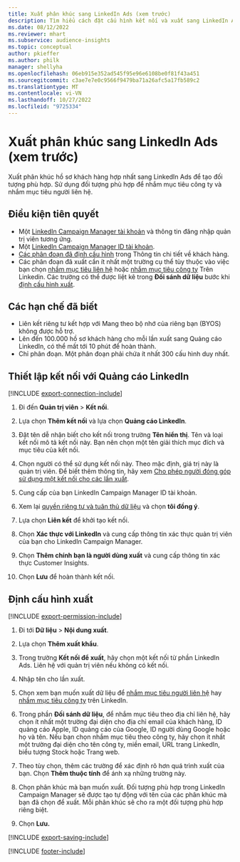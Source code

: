 ```yaml
---
title: Xuất phân khúc sang LinkedIn Ads (xem trước)
description: Tìm hiểu cách đặt cấu hình kết nối và xuất sang LinkedIn Ads.
ms.date: 08/12/2022
ms.reviewer: mhart
ms.subservice: audience-insights
ms.topic: conceptual
author: pkieffer
ms.author: philk
manager: shellyha
ms.openlocfilehash: 06eb915e352ad545f95e96e6108be0f81f43a451
ms.sourcegitcommit: c3ae7e7e0c9566f9479ba71a26afc5a17fb589c2
ms.translationtype: MT
ms.contentlocale: vi-VN
ms.lasthandoff: 10/27/2022
ms.locfileid: "9725334"
---
```

# <a name="export-segments-to-linkedin-ads-preview"></a>Xuất phân khúc sang LinkedIn Ads (xem trước)

Xuất phân khúc hồ sơ khách hàng hợp nhất sang LinkedIn Ads để tạo đối tượng phù hợp. Sử dụng đối tượng phù hợp để nhắm mục tiêu công ty và nhắm mục tiêu người liên hệ.

## <a name="prerequisites"></a>Điều kiện tiên quyết

- Một [LinkedIn Campaign Manager tài khoản](https://business.linkedin.com/marketing-solutions/ads) và thông tin đăng nhập quản trị viên tương ứng.
- Một [LinkedIn Campaign Manager ID tài khoản](https://www.linkedin.com/help/lms/answer/a424270).
- [Các phân đoạn đã định cấu hình](segments.md) trong Thông tin chi tiết về khách hàng.
- Các phân đoạn đã xuất cần ít nhất một trường cụ thể tùy thuộc vào việc bạn chọn [nhắm mục tiêu liên hệ](https://business.linkedin.com/marketing-solutions/ad-targeting/contact-targeting) hoặc [nhắm mục tiêu công ty](https://business.linkedin.com/marketing-solutions/ad-targeting/account-targeting) Trên Linkedin. Các trường có thể được liệt kê trong **Đối sánh dữ liệu** bước khi [định cấu hình xuất](#configure-an-export).

## <a name="known-limitations"></a>Các hạn chế đã biết

- Liên kết riêng tư kết hợp với Mang theo bộ nhớ của riêng bạn (BYOS) không được hỗ trợ.
- Lên đến 100.000 hồ sơ khách hàng cho mỗi lần xuất sang Quảng cáo LinkedIn, có thể mất tới 10 phút để hoàn thành.
- Chỉ phân đoạn. Một phân đoạn phải chứa ít nhất 300 cấu hình duy nhất.

## <a name="set-up-connection-to-linkedin-ads"></a>Thiết lập kết nối với Quảng cáo LinkedIn

[!INCLUDE [export-connection-include](includes/export-connection-admn.md)]

1. Đi đến **Quản trị viên** > **Kết nối**.

1. Lựa chọn **Thêm kết nối** và lựa chọn **Quảng cáo LinkedIn**.

1. Đặt tên dễ nhận biết cho kết nối trong trường **Tên hiển thị**. Tên và loại kết nối mô tả kết nối này. Bạn nên chọn một tên giải thích mục đích và mục tiêu của kết nối.

1. Chọn người có thể sử dụng kết nối này. Theo mặc định, giá trị này là quản trị viên. Để biết thêm thông tin, hãy xem [Cho phép người đóng góp sử dụng một kết nối cho các lần xuất](connections.md#allow-contributors-to-use-a-connection-for-exports).

1. Cung cấp của bạn LinkedIn Campaign Manager ID tài khoản.

1. Xem lại [quyền riêng tư và tuân thủ dữ liệu](connections.md#data-privacy-and-compliance) và chọn **tôi đồng ý**.

1. Lựa chọn **Liên kết** để khởi tạo kết nối.

1. Chọn **Xác thực với LinkedIn** và cung cấp thông tin xác thực quản trị viên của bạn cho LinkedIn Campaign Manager.

1. Chọn **Thêm chính bạn là người dùng xuất** và cung cấp thông tin xác thực Customer Insights.

1. Chọn **Lưu** để hoàn thành kết nối.

## <a name="configure-an-export"></a>Định cấu hình xuất

[!INCLUDE [export-permission-include](includes/export-permission.md)]

1. Đi tới **Dữ liệu** > **Nội dung xuất**.

1. Lựa chọn **Thêm xuất khẩu**.

1. Trong trường **Kết nối để xuất**, hãy chọn một kết nối từ phần LinkedIn Ads. Liên hệ với quản trị viên nếu không có kết nối.

1. Nhập tên cho lần xuất.

1. Chọn xem bạn muốn xuất dữ liệu để [nhắm mục tiêu người liên hệ](https://business.linkedin.com/marketing-solutions/ad-targeting/contact-targeting) hay [nhắm mục tiêu công ty](https://business.linkedin.com/marketing-solutions/ad-targeting/account-targeting) trên LinkedIn.

1. Trong phần **Đối sánh dữ liệu**, để nhắm mục tiêu theo địa chỉ liên hệ, hãy chọn ít nhất một trường đại diện cho địa chỉ email của khách hàng, ID quảng cáo Apple, ID quảng cáo của Google, ID người dùng Google hoặc họ và tên. Nếu bạn chọn nhắm mục tiêu theo công ty, hãy chọn ít nhất một trường đại diện cho tên công ty, miền email, URL trang LinkedIn, biểu tượng Stock hoặc Trang web.

1. Theo tùy chọn, thêm các trường để xác định rõ hơn quá trình xuất của bạn. Chọn **Thêm thuộc tính** để ánh xạ những trường này.

1. Chọn phân khúc mà bạn muốn xuất. Đối tượng phù hợp trong LinkedIn Campaign Manager sẽ được tạo tự động với tên của các phân khúc mà bạn đã chọn để xuất. Mỗi phân khúc sẽ cho ra một đối tượng phù hợp riêng biệt.

1. Chọn **Lưu.**

[!INCLUDE [export-saving-include](includes/export-saving.md)]

[!INCLUDE [footer-include](includes/footer-banner.md)]
